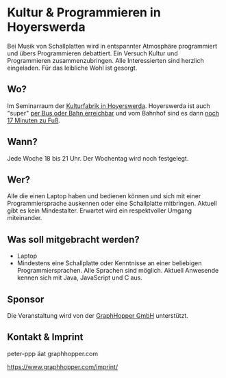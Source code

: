# Kultur & Programmieren in Hoyerswerda

Bei Musik von Schallplatten wird in entspannter Atmosphäre programmiert und übers Programmieren debattiert. Ein Versuch Kultur und Programmieren zusammenzubringen. Alle Interessierten sind herzlich eingeladen. Für das leibliche Wohl ist gesorgt.

## Wo?

Im Seminarraum der [Kulturfabrik in Hoyerswerda](https://graphhopper.com/maps/?point=&point=Kulturfabrik%20Hoyerswerda). Hoyerswerda ist auch "super" [per Bus oder Bahn erreichbar](https://www.bahn.de) und vom Bahnhof sind es dann [noch 17 Minuten zu Fuß](https://graphhopper.com/maps/?point=Hoyerswerda%20Am%20Bahnhofsvorplatz&point=Kulturfabrik%20Hoyerswerda&vehicle=foot).

## Wann?

Jede Woche 18 bis 21 Uhr. Der Wochentag wird noch festgelegt. 

## Wer?

Alle die einen Laptop haben und bedienen können und sich mit einer Programmiersprache auskennen oder eine Schallplatte mitbringen. Aktuell gibt es kein Mindestalter. Erwartet wird ein respektvoller Umgang miteinander.

## Was soll mitgebracht werden?

 * Laptop
 * Mindestens eine Schallplatte oder Kenntnisse an einer beliebigen Programmiersprachen. Alle Sprachen sind möglich. Aktuell Anwesende kennen sich mit Java, JavaScript und C aus.

## Sponsor

Die Veranstaltung wird von der [GraphHopper GmbH](https://www.graphhopper.com/) unterstützt.

## Kontakt & Imprint

peter-ppp äat graphhopper.com

https://www.graphhopper.com/imprint/
